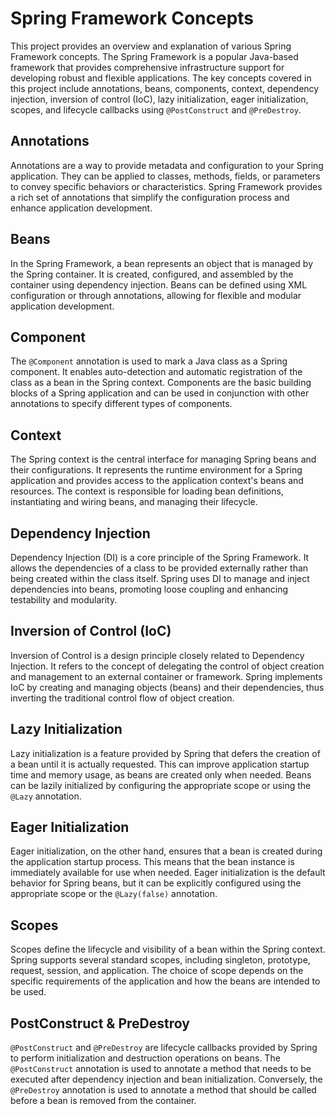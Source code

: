 # Spring Framework Concepts

This project provides an overview and explanation of various Spring Framework concepts. The Spring Framework is a popular Java-based framework that provides comprehensive infrastructure support for developing robust and flexible applications. The key concepts covered in this project include annotations, beans, components, context, dependency injection, inversion of control (IoC), lazy initialization, eager initialization, scopes, and lifecycle callbacks using `@PostConstruct` and `@PreDestroy`.

## Annotations

Annotations are a way to provide metadata and configuration to your Spring application. They can be applied to classes, methods, fields, or parameters to convey specific behaviors or characteristics. Spring Framework provides a rich set of annotations that simplify the configuration process and enhance application development.

## Beans

In the Spring Framework, a bean represents an object that is managed by the Spring container. It is created, configured, and assembled by the container using dependency injection. Beans can be defined using XML configuration or through annotations, allowing for flexible and modular application development.

## Component

The `@Component` annotation is used to mark a Java class as a Spring component. It enables auto-detection and automatic registration of the class as a bean in the Spring context. Components are the basic building blocks of a Spring application and can be used in conjunction with other annotations to specify different types of components.

## Context

The Spring context is the central interface for managing Spring beans and their configurations. It represents the runtime environment for a Spring application and provides access to the application context's beans and resources. The context is responsible for loading bean definitions, instantiating and wiring beans, and managing their lifecycle.

## Dependency Injection

Dependency Injection (DI) is a core principle of the Spring Framework. It allows the dependencies of a class to be provided externally rather than being created within the class itself. Spring uses DI to manage and inject dependencies into beans, promoting loose coupling and enhancing testability and modularity.

## Inversion of Control (IoC)

Inversion of Control is a design principle closely related to Dependency Injection. It refers to the concept of delegating the control of object creation and management to an external container or framework. Spring implements IoC by creating and managing objects (beans) and their dependencies, thus inverting the traditional control flow of object creation.

## Lazy Initialization

Lazy initialization is a feature provided by Spring that defers the creation of a bean until it is actually requested. This can improve application startup time and memory usage, as beans are created only when needed. Beans can be lazily initialized by configuring the appropriate scope or using the `@Lazy` annotation.

## Eager Initialization

Eager initialization, on the other hand, ensures that a bean is created during the application startup process. This means that the bean instance is immediately available for use when needed. Eager initialization is the default behavior for Spring beans, but it can be explicitly configured using the appropriate scope or the `@Lazy(false)` annotation.

## Scopes

Scopes define the lifecycle and visibility of a bean within the Spring context. Spring supports several standard scopes, including singleton, prototype, request, session, and application. The choice of scope depends on the specific requirements of the application and how the beans are intended to be used.

## PostConstruct & PreDestroy

`@PostConstruct` and `@PreDestroy` are lifecycle callbacks provided by Spring to perform initialization and destruction operations on beans. The `@PostConstruct` annotation is used to annotate a method that needs to be executed after dependency injection and bean initialization. Conversely, the `@PreDestroy` annotation is used to annotate a method that should be called before a bean is removed from the container.
